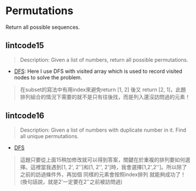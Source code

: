 # Permutations

Return all possible sequences.

## lintcode15
> Description: Given a list of numbers, return all possible permutations.

* [DFS](https://github.com/shinmao/algorithm/blob/master/permutations/lintcode15-1.java): Here I use DFS with visited array which is used to record visited nodes to solve the problem.
>  在subset的寫法中有用index來避免return [1, 2] 後又 return [2, 1]，此題排列組合的情況下需要的就不是只有往後找，而是列入還沒訪問過的元素！

## lintcode16
> Description: Given a list of numbers with duplicate number in it. Find all unique permutations.

* [DFS](https://github.com/shinmao/algorithm/blob/master/permutations/lintcode16-1.java)
> 這題只要從上面15稍加修改就可以得到答案，關鍵在於重複的排列要如何選擇。這裡當我遇到[1, 2', 2'']和[1, 2'', 2']時，我會選擇[1,2',2'']。所以除了之前的訪過條件外，再加個 同樣的元素會按照index排列 就能夠成功了！ (換句話說，就是2'一定要在2''之前被訪問過)